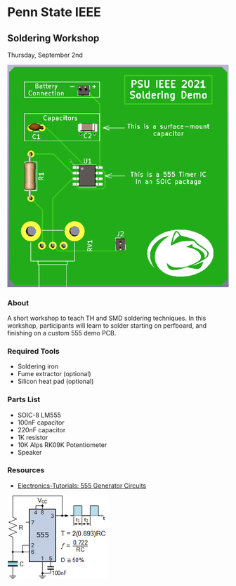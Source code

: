 # Penn State IEEE
## Soldering Workshop
Thursday, September 2nd

![Board Front](images/Board-Front.png)

### About 
A short workshop to teach TH and SMD soldering techniques. In this workshop, participants will learn to solder starting on perfboard, and finishing on a custom 555 demo PCB.

### Required Tools
- Soldering iron
- Fume extractor (optional)
- Silicon heat pad (optional)

### Parts List
- SOIC-8 LM555
- 100nF capacitor
- 220nF capacitor 
- 1K resistor
- 10K Alps RK09K Potentiometer
- Speaker

### Resources
- [Electronics-Tutorials: 555 Generator Circuits](https://www.electronics-tutorials.ws/waveforms/555-circuits-part-1.html)

![Schematic Reference](images/SimpleOscillator.gif)
